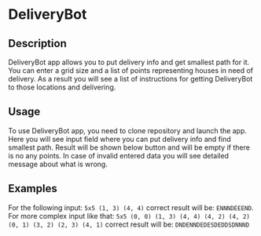 # DeliveryBot

## Description

DeliveryBot app allows you to put delivery info and get smallest path for it.
You can enter a grid size and a list of points representing houses in need of delivery. 
As a result you will see a list of instructions for getting DeliveryBot to those locations and delivering.

## Usage

To use DeliveryBot app, you need to clone repository and launch the app. Here you will see input field
where you can put delivery info and find smallest path. Result will be shown below button and 
will be empty if there is no any points.
In case of invalid entered data you will see detailed message about what is wrong.

## Examples

For the following input: `5x5 (1, 3) (4, 4)` correct result will be: `ENNNDEEEND`.
For more complex input like that: `5x5 (0, 0) (1, 3) (4, 4) (4, 2) (4, 2) (0, 1) (3, 2) (2, 3) (4, 1)`
correct result will be: `DNDENNDEDESDEDDSDNNND`
